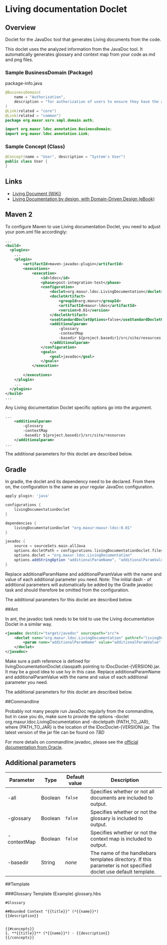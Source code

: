# Living documentation Doclet

## Overview

Doclet for the JavaDoc tool that generates Living documents from the code.

This doclet uses the analyzed information from the JavaDoc tool. It automatically generates glossary and context map from your code as md and png files.

### Sample BusinessDomain (Package)

package-info.java

```java
@BusinessDomain(
    name = "Authorization",
    description = "for authorization of users to ensure they have the access control rights (permissions) required to do the actions performed"
)
@Link(related = "core")
@Link(related = "common")
package org.maxur.usrv.smpl.domain.auth;

import org.maxur.ldoc.annotation.BusinessDomain;
import org.maxur.ldoc.annotation.Link;
```

### Sample Concept (Class)

```java
@Concept(name = "User", description = "System's User")
public class User {
}
```

## Links  

* [Living Document (WiKi)](https://en.wikipedia.org/wiki/Living_document)
* [Living Documentation by design, with Domain-Driven Design (eBook)](https://leanpub.com/livingdocumentation)


 
## Maven 2
 
To configure Maven to use Living documentation Doclet, you need to adjust your pom.xml file accordingly: 
 
```xml
...
<build>
  <plugins>
    ...
    <plugin>
        <artifactId>maven-javadoc-plugin</artifactId>
        <executions>
            <execution>
                <id>ldoc</id>
                <phase>post-integration-test</phase>
                <configuration>
                    <doclet>org.maxur.ldoc.LivingDocumentation</doclet>
                    <docletArtifact>
                        <groupId>org.maxur</groupId>
                        <artifactId>maxur-ldoc</artifactId>
                        <version>0.01</version>
                    </docletArtifact>
                    <useStandardDocletOptions>false</useStandardDocletOptions>
                    <additionalparam>
                        -glossary
                        -contextMap
                        -basedir ${project.basedir}/src/site/resources
                    </additionalparam>
                </configuration>
                <goals>
                    <goal>javadoc</goal>
                </goals>
            </execution>
    
        </executions>
    </plugin>
    ...
  </plugins>
</build>
...    
```


Any Living documentation Doclet specific options go into the <additionalparam> argument. 

```xml
...
    <additionalparam>
        -glossary
        -contextMap
        -basedir ${project.basedir}/src/site/resources
    </additionalparam>
...
```
The additional parameters for this doclet are described below.

## Gradle

In gradle, the doclet and its dependency need to be declared. From there on, the configuration is the same as your regular JavaDoc configuration.

```groovy
apply plugin: 'java'

configurations {
    livingDocumentationDoclet
}

dependencies {
    livingDocumentationDoclet "org.maxur:maxur-ldoc:0.01"
}

javadoc {
    source = sourceSets.main.allJava
    options.docletPath = configurations.livingDocumentationDoclet.files.asType(List)
    options.doclet = "org.maxur.ldoc.LivingDocumentation"
    options.addStringOption "additionalParamName", "additionalParamValue"
}
```

Replace additionalParamName and additionalParamValue with the name and value of each additional parameter you need.
Note: The initial dash - of additional parameters will automatically be added by the Gradle javadoc task and should therefore be omitted from the configuration.

The additional parameters for this doclet are described below.



##Ant

In ant, the javadoc task needs to be told to use the Living documentation Doclet in a similar way.

```xml
<javadoc destdir="target/javadoc" sourcepath="src">
    <doclet name="org.maxur.ldoc.LivingDocumentation" pathref="livingDocumentationDoclet.classpath"> 
        <param name="additionalParamName" value="additionalParamValue" />
    </doclet>
</javadoc>
```
Make sure a path reference is defined for livingDocumentationDoclet.classpath pointing to lDocDoclet-{VERSION}.jar. It may be a good idea to use Ivy in this case.
Replace additionalParamName and additionalParamValue with the name and value of each additional parameter you need.

The additional parameters for this doclet are described below.


##Commandline

Probably not many people run JavaDoc regularly from the commandline, but in case you do, make sure to provide the options -doclet org.maxur.ldoc.LivingDocumentation and -docletpath {PATH_TO_JAR}, where {PATH_TO_JAR} is the location of the lDocDoclet-{VERSION}.jar.
The latest version of the jar file can be found on *TBD*

For more details on commandline javadoc, please see the [official documentation from Oracle](http://docs.oracle.com/javase/1.5.0/docs/tooldocs/windows/javadoc.html).

## Additional parameters
                                                                                                           
| Parameter      | Type     | Default value | Description |
|----------------|----------|---------------|-------------|                                                                                                              
| -all           | Boolean  | `false`       | Specifies whether or not all documents are included to output.|
| -glossary      | Boolean  | `false`       | Specifies whether or not the glossary is included to output.|
| -contextMap    | Boolean  | `false`       | Specifies whether or not the context map is included to output.|
| -basedir       | String   | _none_        | The name of the handlebars templates directory. If this parameter is not specified doclet use default template.|


##Template

###Glossary Template (Example)
glossary.hbs
```text
#Glossary

##Bounded Context "{{title}}" (*{{name}}*)
{{description}}


{{#concepts}}
1. **{{title}}** (*{{name}}*) - {{description}}
{{/concepts}}
```